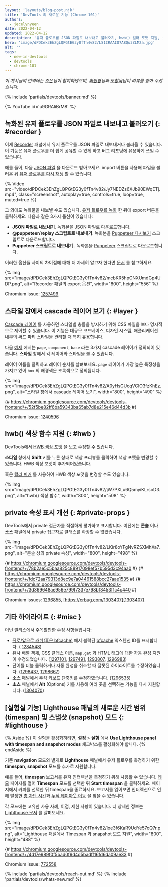 ```yaml
---
layout: 'layouts/blog-post.njk'
title: 'DevTools 의 새로운 기능 (Chrome 101)'
authors:
  - jecelynyeen
date: 2022-04-12
updated: 2022-04-12
description: '유저 플로우를 JSON 파일로 내보내고 불러오기, hwb() 컬러 포맷 지원, 스타일 창에서 cascade 레이어 보기 등'
hero: 'image/dPDCek3EhZgLQPGtEG3y0fTn4v82/LS1IRAAIO7A8Qu3ZLM2a.jpg'
alt: ''
tags:
  - new-in-devtools
  - devtools
  - chrome-101
---
```


_이 게시글의 번역에는 [조은](https://developers.google.com/community/experts/directory/profile/profile-eun-cho)님이 참여하였으며, [최원영](https://www.linkedin.com/in/toruchoi)님과 [도창욱](https://developers.google.com/community/experts/directory/profile/profile-changwook-doh)님이 리뷰를 맡아 주셨습니다._

{% include 'partials/devtools/banner.md' %}

{% YouTube id='u9GRAliBrM8' %}

## 녹화된 유저 플로우를 JSON 파일로 내보내고 불러오기 {: #recorder }

이제 [Recorder](/docs/devtools/recorder) 패널에서 유저 플로우를 JSON 파일로 내보내거나 불러올 수 있습니다. 이 기능은 유저 플로우를 더 쉽게 공유할 수 있게 하고 버그 리포팅에 유용하게 쓰일 수 있습니다.

에를 들어, 다음 [JSON 파일](https://storage.googleapis.com/web-dev-uploads/file/dPDCek3EhZgLQPGtEG3y0fTn4v82/vzQbv2rUfTz2DEmx06Gv.json) 을 다운로드 받아보세요. import 버튼을 사용해 파일을 불러온 뒤 [유저 플로우를 다시 재생](/docs/devtools/recorder/#replay) 할 수 있습니다.

{% Video src="video/dPDCek3EhZgLQPGtEG3y0fTn4v82/Jy7NEDZs6XJb90EWqETj.mp4", class="screenshot", autoplay=true, controls=true, loop=true, muted=true %}

그 외에도 녹화물을 내보낼 수도 있습니다. [유저 플로우를 녹화](/docs/devtools/recorder/#record) 한 뒤에 export 버튼을 클릭하세요. 다음과 같은 3가지 옵션이 있습니다:

- **JSON 파일로 내보내기**. 녹화본을 JSON 파일로 다운로드합니다.
- **@puppeteer/replay 스크립트로 내보내기**. 녹화본을 [Puppeteer 다시보기](https://github.com/puppeteer/replay) 스크립트로 다운로드합니다.
- **Puppeteer 스크립트로 내보내기** . 녹화본을 [Puppeteer](https://pptr.dev/) 스크립트로 다운로드합니다.

이러한 옵션들 사이의 차이점에 대해 더 자세히 알고자 한다면 [문서](/docs/devtools/recorder/#export-flows) 를 참고하세요.

{% Img src="image/dPDCek3EhZgLQPGtEG3y0fTn4v82/mcbKR5hpCNXUmdGp4UDP.png", alt="Recorder 패널의 export 옵션", width="800", height="556" %}

Chromium issue: [1257499](https://crbug.com/1257499)

## 스타일 창에서 cascade 레이어 보기 {: #layer }

[Cascade 레이어](/blog/cascade-layers/) 를 사용하면 스타일별 충돌을 방지하기 위해 CSS 파일을 보다 명시적으로 제어할 수 있습니다. 이 기능은 대규모 코드베이스, 디자인 시스템, 애플리케이션 내부의 써드 파티 스타일을 관리할 때 특히 유용합니다.

다음 [예제](https://jec.fyi/demo/cascade-layer) 에서는 `page`, `component`, `base` 라는 3가지 cascade 레이어가 정의되어 있습니다. **스타일** 창에서 각 레이어와 스타일을 볼 수 있습니다.

레이어 이름을 클릭하고 레이어 순서를 살펴보세요. `page` 레이어가 가장 높은 특정성을 가지고 있어 `box` 의 배경색은 초록색으로 정의됩니다.

{% Img src="image/dPDCek3EhZgLQPGtEG3y0fTn4v82/A0yHsGUcqVCIO3fzKhEz.png", alt="스타일 창에서 cascade 레이어 보기", width="800", height="490" %}

{# https://chromium.googlesource.com/devtools/devtools-frontend/+/52f5be82ff6ba59343ba65ab7d8e215e46d44d3b #}

Chromium issue: [1240596](https://crbug.com/1240596)

## hwb() 색상 함수 지원 {: #hwb }

DevTools에서 [HWB 색상 포맷](https://drafts.csswg.org/css-color/#the-hwb-notation) 을 보고 수정할 수 있습니다.

**스타일** 창에서 **Shift** 키를 누른 상태로 색상 프리뷰를 클릭하여 색상 포맷을 변경할 수 있습니다. HWB 색상 포맷이 추가되어있습니다.

혹은 [컬러 피커](/docs/devtools/css/reference/#color-picker) 를 사용하여 HWB 색상 포맷을 변경할 수도 있습니다.

{% Img src="image/dPDCek3EhZgLQPGtEG3y0fTn4v82/jW7PXLu6Q5myiKLrsoD3.png", alt="hwb() 색상 함수", width="800", height="508" %}

## private 속성 표시 개선 {: #private-props }

DevTools에서 private 접근자를 적절하게 평가하고 표시합니다. 이전에는 **콘솔** 이나 **소스** 패널에서 private 접근자로 클래스를 확장할 수 없었습니다.

{% Img src="image/dPDCek3EhZgLQPGtEG3y0fTn4v82/LKir8oYFgNvRZSXMhXa7.png", alt="콘솔 상의 private 속성", width="800", height="498" %}

{# https://chromium.googlesource.com/devtools/devtools-frontend/+/78b2ae5c5baa825c88917098ef57b595d3c94aa0 #}
{# https://chromium.googlesource.com/devtools/devtools-frontend/+/fdc72aa79313d8ec9e7a04461588bcc27aae1535 #}
{# https://chromium.googlesource.com/devtools/devtools-frontend/+/3d369648ae956e799f7337e798bf3453f1c4c440 #}

Chromium issues: [1296855](https://crbug.com/1296855), [https://crbug.com/1303407](1303407)

## 기타 하이라이트 {: #misc }

이번 릴리스에서 주목할만한 수정 사항들입니다:

- [뒤로/앞으로 캐쉬(혹은 bfcache)](/blog/new-in-devtools-98/#bfcache) 에서 블락된 [bfcache](https://web.dev/bfcache/) 익스텐션 ID를 표시합니다. ( [1284548](https://crbug.com/1284548))
- 유사 배열 객체, CSS 클래스 이름, `map.get` 과 HTML 태그에 대한 자동 완성 지원이 수정되었습니다. ([1297101](https://crbug.com/1297101), [1297491](https://crbug.com/1297491), [1293807](https://crbug.com/1293807), [1296983](https://crbug.com/1296983))
- 단어를 더블 클릭하거나 자동 완성을 취소할 때 잘못된 하이라이트를 수정하였습니다. ([1298437](https://crbug.com/1298437), [1298667](https://crbug.com/1298667))
- **소스** 패널에서 주석 키보드 단축키를 수정하였습니다. ([1296535](https://crbug.com/1296535))
- **소스** 패널에서 **Alt** (Options) 키를 사용해 여러 곳을 선택하는 기능을 다시 지원합니다. ([1304070](https://crbug.com/1304070))

## [실험실 기능] Lighthouse 패널의 새로운 시간 범위 (timespan) 및 스냅샷 (snapshot) 모드 {: #lighthouse }

{% Aside %}
이 실험을 활성화하려면, **설정** > **실험** 에서 **Use Lighthouse panel with timespan and snapshot modes** 체크박스를 활성화해야 합니다.
{% endAside %}

기존 **navigation** 모드와 별개로 **Lighthouse** 패널에서 유저 플로우를 측정하기 위한 **timespan**, **snapshot** 모드를 추가로 지원합니다.

예를 들어, **timespan** 보고서를 유저 인터렉션을 측정하기 위해 사용할 수 있습니다. [데모](https://coffee-cart.netlify.app/) 페이지를 열어 **Timespan** 모드를 선택한 뒤 **Start timespan** 을 클릭하세요. 페이지에서 커피를 선택한 뒤 timespan을 종료하세요. 보고서를 읽어보면 인터렉션으로 인해 발생한 [총 차단 시간](https://web.dev/tbt/)과 [누적 레이아웃 이동](https://web.dev/cls/) 을 찾을 수 있습니다.

각 모드에는 고유한 사용 사례, 이점, 제한 사항이 있습니다. 더 상세한 정보는 [Lighthouse 문서](https://github.com/GoogleChrome/lighthouse/blob/master/docs/user-flows.md) 를 살펴보세요.

{% Img src="image/dPDCek3EhZgLQPGtEG3y0fTn4v82/loe3f6KaR9UdYe57oQ7r.png", alt="Lighthouse 패널에서 Timespan 과 snapshot 모드 지원", width="800", height="488" %}

{# https://chromium.googlesource.com/devtools/devtools-frontend/+/4d17e989f0f5bad0f9d4d5badff16fd6da09ae33 #}

Chromium issue: [772558](https://crbug.com/772558)

{% include 'partials/devtools/reach-out.md' %}
{% include 'partials/devtools/whats-new.md' %}
